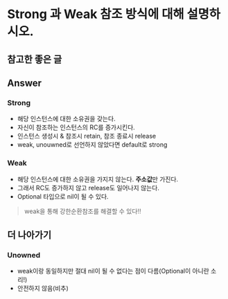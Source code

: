 # Strong 과 Weak 참조 방식에 대해 설명하시오.

## 참고한 좋은 글



## Answer

### Strong
* 해당 인스턴스에 대한 소유권을 갖는다.
* 자신이 참조하는 인스턴스의 RC를 증가시킨다.
* 인스턴스 생성시 & 참조시 retain, 참조 종료시 release
* weak, unouwned로 선언하지 않았다면 default로 strong


### Weak
* 해당 인스턴스에 대한 소유권을 가지지 않는다. **주소값**만 가진다.
* 그래서 RC도 증가하지 않고 release도 일어나지 않는다.
* Optional 타입으로 nil이 될 수 있다.
> weak을 통해 강한순환참조를 해결할 수 있다!!


## 더 나아가기

### Unowned
* weak이랑 동일하지만 절대 nil이 될 수 없다는 점이 다름(Optional이 아니란 소리!)
* 안전하지 않음(비추)
